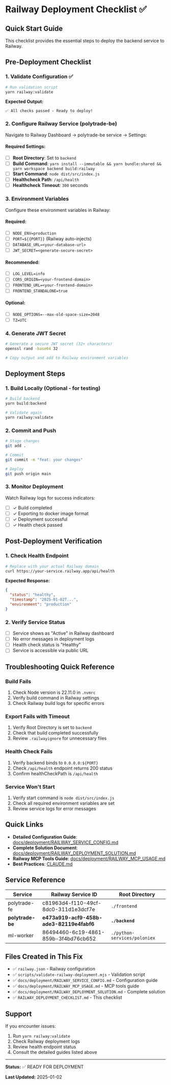 # Railway Deployment Checklist ✅

## Quick Start Guide

This checklist provides the essential steps to deploy the backend service to Railway.

## Pre-Deployment Checklist

### 1. Validate Configuration ✅

```bash
# Run validation script
yarn railway:validate
```

**Expected Output:**
```
✅ All checks passed - Ready to deploy!
```

### 2. Configure Railway Service (polytrade-be)

Navigate to Railway Dashboard → polytrade-be service → Settings:

#### Required Settings:

- [ ] **Root Directory**: Set to `backend`
- [ ] **Build Command**: `yarn install --immutable && yarn bundle:shared && yarn workspace backend build:railway`
- [ ] **Start Command**: `node dist/src/index.js`
- [ ] **Healthcheck Path**: `/api/health`
- [ ] **Healthcheck Timeout**: `300` seconds

### 3. Environment Variables

Configure these environment variables in Railway:

#### Required:
- [ ] `NODE_ENV=production`
- [ ] `PORT=${{PORT}}` (Railway auto-injects)
- [ ] `DATABASE_URL=<your-database-url>`
- [ ] `JWT_SECRET=<generate-secure-secret>`

#### Recommended:
- [ ] `LOG_LEVEL=info`
- [ ] `CORS_ORIGIN=<your-frontend-domain>`
- [ ] `FRONTEND_URL=<your-frontend-domain>`
- [ ] `FRONTEND_STANDALONE=true`

#### Optional:
- [ ] `NODE_OPTIONS=--max-old-space-size=2048`
- [ ] `TZ=UTC`

### 4. Generate JWT Secret

```bash
# Generate a secure JWT secret (32+ characters)
openssl rand -base64 32

# Copy output and add to Railway environment variables
```

## Deployment Steps

### 1. Build Locally (Optional - for testing)

```bash
# Build backend
yarn build:backend

# Validate again
yarn railway:validate
```

### 2. Commit and Push

```bash
# Stage changes
git add .

# Commit
git commit -m "feat: your changes"

# Deploy
git push origin main
```

### 3. Monitor Deployment

Watch Railway logs for success indicators:

- [ ] ✓ Build completed
- [ ] ✓ Exporting to docker image format
- [ ] ✓ Deployment successful
- [ ] ✓ Health check passed

## Post-Deployment Verification

### 1. Check Health Endpoint

```bash
# Replace with your actual Railway domain
curl https://your-service.railway.app/api/health
```

**Expected Response:**
```json
{
  "status": "healthy",
  "timestamp": "2025-01-02T...",
  "environment": "production"
}
```

### 2. Verify Service Status

- [ ] Service shows as "Active" in Railway dashboard
- [ ] No error messages in deployment logs
- [ ] Health check status is "Healthy"
- [ ] Service is accessible via public URL

## Troubleshooting Quick Reference

### Build Fails
1. Check Node version is 22.11.0 in `.nvmrc`
2. Verify build command in Railway settings
3. Check Railway build logs for specific errors

### Export Fails with Timeout
1. Verify Root Directory is set to `backend`
2. Check that build completed successfully
3. Review `.railwayignore` for unnecessary files

### Health Check Fails
1. Verify backend binds to `0.0.0.0:${PORT}`
2. Check `/api/health` endpoint returns 200 status
3. Confirm healthCheckPath is `/api/health`

### Service Won't Start
1. Verify start command is `node dist/src/index.js`
2. Check all required environment variables are set
3. Review service logs for error messages

## Quick Links

- **Detailed Configuration Guide**: [docs/deployment/RAILWAY_SERVICE_CONFIG.md](docs/deployment/RAILWAY_SERVICE_CONFIG.md)
- **Complete Solution Document**: [docs/deployment/RAILWAY_DEPLOYMENT_SOLUTION.md](docs/deployment/RAILWAY_DEPLOYMENT_SOLUTION.md)
- **Railway MCP Tools Guide**: [docs/deployment/RAILWAY_MCP_USAGE.md](docs/deployment/RAILWAY_MCP_USAGE.md)
- **Best Practices**: [CLAUDE.md](CLAUDE.md)

## Service Reference

| Service | Railway Service ID | Root Directory |
|---------|-------------------|----------------|
| polytrade-fe | c81963d4-f110-49cf-8dc0-311d1e3dcf7e | `./frontend` |
| **polytrade-be** | **e473a919-acf9-458b-ade3-82119e4fabf6** | **`./backend`** |
| ml-worker | 86494460-6c19-4861-859b-3f4bd76cb652 | `./python-services/poloniex` |

## Files Created in This Fix

- ✅ `railway.json` - Railway configuration
- ✅ `scripts/validate-railway-deployment.mjs` - Validation script
- ✅ `docs/deployment/RAILWAY_SERVICE_CONFIG.md` - Configuration guide
- ✅ `docs/deployment/RAILWAY_MCP_USAGE.md` - MCP tools guide
- ✅ `docs/deployment/RAILWAY_DEPLOYMENT_SOLUTION.md` - Complete solution
- ✅ `RAILWAY_DEPLOYMENT_CHECKLIST.md` - This checklist

## Support

If you encounter issues:
1. Run `yarn railway:validate`
2. Check Railway deployment logs
3. Review health endpoint status
4. Consult the detailed guides listed above

---

**Status:** ✅ READY FOR DEPLOYMENT

**Last Updated:** 2025-01-02
